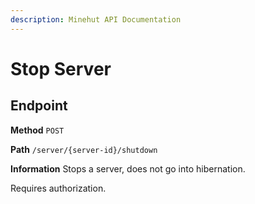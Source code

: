 ```yaml
---
description: Minehut API Documentation
---
```


# Stop Server

## Endpoint

**Method** `POST`

**Path** `/server/{server-id}/shutdown`

**Information** Stops a server, does not go into hibernation.

Requires authorization.
